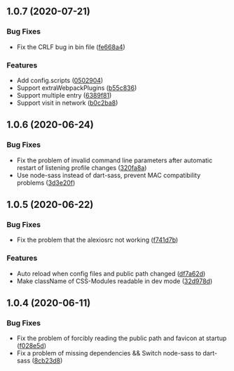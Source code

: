 ## 1.0.7 (2020-07-21)

### Bug Fixes

- Fix the CRLF bug in bin file ([fe668a4](https://github.com/alexiosjs/alexios/commit/fe668a443232047ed32edf881d72a9b1de442b8a))

### Features

- Add config.scripts ([0502904](https://github.com/alexiosjs/alexios/commit/05029042306a3978fdd375e9fd60d5efe7ac841d))
- Support extraWebpackPlugins ([b55c836](https://github.com/alexiosjs/alexios/commit/b55c8360e11fb4e230902501440d1cf5efbd9993))
- Support multiple entry ([6389f81](https://github.com/alexiosjs/alexios/commit/6389f818dd622a4c8353cf8f2160be31bebbe2de))
- Support visit in network ([b0c2ba8](https://github.com/alexiosjs/alexios/commit/b0c2ba882e23e67561608b52c86157e91bc9a1c5))

## 1.0.6 (2020-06-24)

### Bug Fixes

- Fix the problem of invalid command line parameters after automatic restart of listening profile changes ([320fa8a](https://github.com/alexiosjs/alexios/commit/320fa8a6851376cedc315cf26cb8f1620711ac62))
- Use node-sass instead of dart-sass, prevent MAC compatibility problems ([3d3e20f](https://github.com/alexiosjs/alexios/commit/3d3e20fe15a2da08ced54b3140badddba1faca44))

## 1.0.5 (2020-06-22)

### Bug Fixes

- Fix the problem that the alexiosrc not working ([f741d7b](https://github.com/alexiosjs/alexios/commit/f741d7b2fb1fa3a1bb2ec659f8b95a0a31ce7521))

### Features

- Auto reload when config files and public path changed ([df7a62d](https://github.com/alexiosjs/alexios/commit/df7a62d70b9ec1cebdcf2e5f563a3994d055fe28))
- Make className of CSS-Modules readable in dev mode ([32d978d](https://github.com/alexiosjs/alexios/commit/32d978d95faa317e5ff32f622f6aac2820bfd1dd))

## 1.0.4 (2020-06-11)

### Bug Fixes

- Fix the problem of forcibly reading the public path and favicon at startup ([f028e5d](https://github.com/alexiosjs/alexios/commit/f028e5d7fba5712ebd3aa9c29aa4323d8a4831aa))
- Fix a problem of missing dependencies && Switch node-sass to dart-sass ([8cb23d8](https://github.com/alexiosjs/alexios/commit/8cb23d88039b6ba6f286f6bc90f264e718b705f6))
